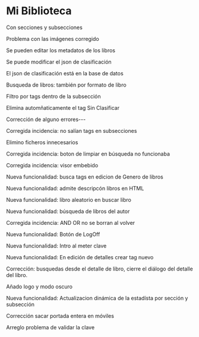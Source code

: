# Mi Biblioteca

Con secciones y subsecciones 

Problema con las imágenes corregido

Se pueden editar los metadatos de los libros

Se puede modificar el json de clasificación

El json de clasificación está en la base de datos

Busqueda de libros: también por formato de libro

Filtro por tags dentro de la subsección

Elimina automñaticamente el tag Sin Clasificar

Corrección de alguno errores---

Corregida incidencia: no salían tags en subsecciones

Elimino ficheros innecesarios

Corregida incidencia: boton de limpiar en búsqueda no funcionaba

Corregida incidencia: visor embebido

Nueva funcionalidad: busca tags en edicion de Genero de libros

Nueva funcionalidad: admite descripcón libros en HTML

Nueva funcionalidad: libro aleatorio en buscar libro

Nueva funcionalidad: búsqueda de libros del autor

Corregida incidencia: AND OR no se borran al volver

Nueva funcionalidad: Botón de LogOff

Nueva funcionalidad: Intro al meter clave

Nueva funcionalidad: En edición de detalles crear tag nuevo

Corrección: busquedas desde el detalle de libro, cierre el diálogo del detalle del libro.

Añado logo y modo oscuro

Nueva funcionalidad: Actualizacion dinámica de la estadísta por sección y subsección

Corrección sacar portada entera en móviles

Arreglo problema de validar la clave